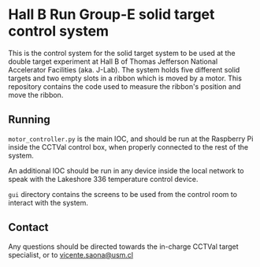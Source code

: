 # Hall B Run Group-E solid target control system

This is the control system for the solid target system to be used at the double target experiment at Hall B of Thomas Jefferson National Accelerator Facilities (aka. J-Lab). The system holds five different solid targets and two empty slots in a ribbon which is moved by a motor. This repository contains the code used to measure the ribbon's position and move the ribbon.

## Running

`motor_controller.py` is the main IOC, and should be run at the Raspberry Pi inside the CCTVal control box, when properly connected to the rest of the system.

An additional IOC should be run in any device inside the local network to speak with the Lakeshore 336 temperature control device.

`gui` directory contains the screens to be used from the control room to interact with the system.

## Contact

Any questions should be directed towards the in-charge CCTVal target specialist, or to vicente.saona@usm.cl
